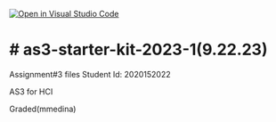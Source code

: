 [![Open in Visual Studio Code](https://classroom.github.com/assets/open-in-vscode-718a45dd9cf7e7f842a935f5ebbe5719a5e09af4491e668f4dbf3b35d5cca122.svg)](https://classroom.github.com/online_ide?assignment_repo_id=11796439&assignment_repo_type=AssignmentRepo)
# # as3-starter-kit-2023-1(9.22.23)
Assignment#3 files
Student Id: 2020152022
 
AS3 for HCI 

Graded(mmedina)